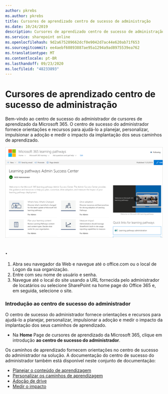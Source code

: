 ```yaml
---
author: pkrebs
ms.author: pkrebs
title: Cursores de aprendizado centro de sucesso de administração
ms.date: 10/24/2019
description: Cursores de aprendizado centro de sucesso de administração
ms.service: sharepoint online
ms.openlocfilehash: 9d2a675289662dcf0e9042d7ac44e620ab71f653
ms.sourcegitcommit: ee4aebf60893887ae95a1294a9ad8975539ea762
ms.translationtype: MT
ms.contentlocale: pt-BR
ms.lasthandoff: 09/23/2020
ms.locfileid: "48233893"
---
```

# <a name="learning-pathways-admin-success-center"></a>Cursores de aprendizado centro de sucesso de administração

Bem-vindo ao centro de sucesso do administrador de cursores de aprendizado da Microsoft 365. O centro de sucesso do administrador fornece orientações e recursos para ajudá-lo a planejar, personalizar, impulsionar a adoção e medir o impacto da implantação dos seus caminhos de aprendizado.

![cg-successcenter.png](media/cg-successcenter.png)

## <a name="sign-in-to-office-365"></a>. 

1.  Abra seu navegador da Web e navegue até o office.com ou o local de Logon da sua organização. 
2.  Entre com seu nome de usuário e senha.
3.  Navegue até o local do site usando a URL fornecida pelo administrador de locatários ou selecione SharePoint na home page do Office 365 e, em seguida, selecione o site. 

### <a name="get-started-with-the-admin-success-center"></a>Introdução ao centro de sucesso do administrador

O centro de sucesso do administrador fornece orientações e recursos para ajudá-lo a planejar, personalizar, impulsionar a adoção e medir o impacto da implantação dos seus caminhos de aprendizado. 

- Na **Home** Page de cursores de aprendizado da Microsoft 365, clique em introdução **ao centro de sucesso do administrador**.

Os caminhos de aprendizado fornecem orientações no centro de sucesso do administrador na solução. A documentação do centro de sucesso do administrador também está disponível neste conjunto de documentação: 

- [Planejar o conteúdo de aprendizagem](custom_plancontent.md)
- [Personalizar os caminhos de aprendizagem](custom_overview.md)
- [Adoção de drive](driveadoption.md)
- [Medir o impacto](custom_measureimpact.md)

